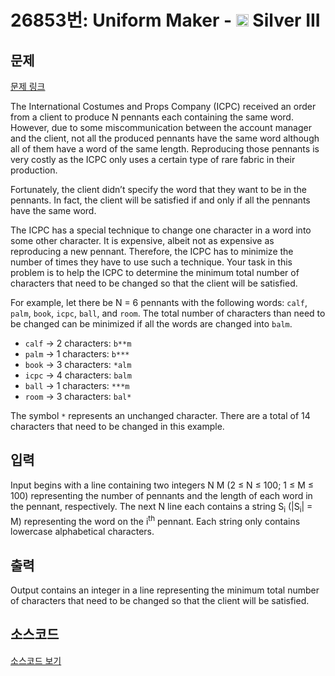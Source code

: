 # 26853번: Uniform Maker - <img src="https://static.solved.ac/tier_small/8.svg" style="height:20px" /> Silver III

<!-- performance -->

<!-- 문제 제출 후 깃허브에 푸시를 했을 때 제출한 코드의 성능이 입력될 공간입니다.-->

<!-- end -->

## 문제

[문제 링크](https://boj.kr/26853)


<p>The International Costumes and Props Company (ICPC) received an order from a client to produce N pennants each containing the same word. However, due to some miscommunication between the account manager and the client, not all the produced pennants have the same word although all of them have a word of the same length. Reproducing those pennants is very costly as the ICPC only uses a certain type of rare fabric in their production.</p>

<p>Fortunately, the client didn’t specify the word that they want to be in the pennants. In fact, the client will be satisfied if and only if all the pennants have the same word.</p>

<p>The ICPC has a special technique to change one character in a word into some other character. It is expensive, albeit not as expensive as reproducing a new pennant. Therefore, the ICPC has to minimize the number of times they have to use such a technique. Your task in this problem is to help the ICPC to determine the minimum total number of characters that need to be changed so that the client will be satisfied.</p>

<p>For example, let there be N = 6 pennants with the following words: <code>calf</code>, <code>palm</code>, <code>book</code>, <code>icpc</code>, <code>ball</code>, and <code>room</code>. The total number of characters than need to be changed can be minimized if all the words are changed into <code>balm</code>.</p>

<ul>
<li><code>calf</code> → 2 characters: <code>b**m</code></li>
<li><code>palm</code> → 1 characters: <code>b***</code></li>
<li><code>book</code> → 3 characters: <code>*alm</code></li>
<li><code>icpc</code> → 4 characters: <code>balm</code></li>
<li><code>ball</code> → 1 characters: <code>***m</code></li>
<li><code>room</code> → 3 characters: <code>bal*</code></li>
</ul>

<p>The symbol <code>*</code> represents an unchanged character. There are a total of 14 characters that need to be changed in this example.</p>



## 입력


<p>Input begins with a line containing two integers N M (2 ≤ N ≤ 100; 1 ≤ M ≤ 100) representing the number of pennants and the length of each word in the pennant, respectively. The next N line each contains a string S<sub>i</sub> (|S<sub>i</sub>| = M) representing the word on the i<sup>th</sup> pennant. Each string only contains lowercase alphabetical characters.</p>



## 출력


<p>Output contains an integer in a line representing the minimum total number of characters that need to be changed so that the client will be satisfied.</p>



## 소스코드

[소스코드 보기](Uniform%20Maker.py)